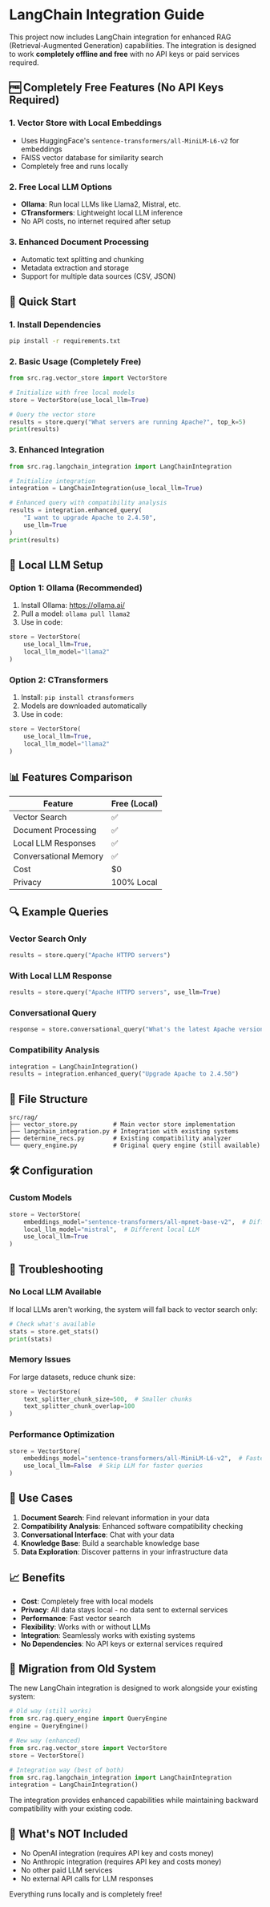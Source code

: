 # LangChain Integration Guide

This project now includes LangChain integration for enhanced RAG (Retrieval-Augmented Generation) capabilities. The integration is designed to work **completely offline and free** with no API keys or paid services required.

## 🆓 Completely Free Features (No API Keys Required)

### 1. Vector Store with Local Embeddings
- Uses HuggingFace's `sentence-transformers/all-MiniLM-L6-v2` for embeddings
- FAISS vector database for similarity search
- Completely free and runs locally

### 2. Free Local LLM Options
- **Ollama**: Run local LLMs like Llama2, Mistral, etc.
- **CTransformers**: Lightweight local LLM inference
- No API costs, no internet required after setup

### 3. Enhanced Document Processing
- Automatic text splitting and chunking
- Metadata extraction and storage
- Support for multiple data sources (CSV, JSON)

## 🚀 Quick Start

### 1. Install Dependencies
```bash
pip install -r requirements.txt
```

### 2. Basic Usage (Completely Free)
```python
from src.rag.vector_store import VectorStore

# Initialize with free local models
store = VectorStore(use_local_llm=True)

# Query the vector store
results = store.query("What servers are running Apache?", top_k=5)
print(results)
```

### 3. Enhanced Integration
```python
from src.rag.langchain_integration import LangChainIntegration

# Initialize integration
integration = LangChainIntegration(use_local_llm=True)

# Enhanced query with compatibility analysis
results = integration.enhanced_query(
    "I want to upgrade Apache to 2.4.50", 
    use_llm=True
)
print(results)
```

## 🔧 Local LLM Setup

### Option 1: Ollama (Recommended)
1. Install Ollama: https://ollama.ai/
2. Pull a model: `ollama pull llama2`
3. Use in code:
```python
store = VectorStore(
    use_local_llm=True,
    local_llm_model="llama2"
)
```

### Option 2: CTransformers
1. Install: `pip install ctransformers`
2. Models are downloaded automatically
3. Use in code:
```python
store = VectorStore(
    use_local_llm=True,
    local_llm_model="llama2"
)
```

## 📊 Features Comparison

| Feature | Free (Local) |
|---------|-------------|
| Vector Search | ✅ |
| Document Processing | ✅ |
| Local LLM Responses | ✅ |
| Conversational Memory | ✅ |
| Cost | $0 |
| Privacy | 100% Local |

## 🔍 Example Queries

### Vector Search Only
```python
results = store.query("Apache HTTPD servers")
```

### With Local LLM Response
```python
results = store.query("Apache HTTPD servers", use_llm=True)
```

### Conversational Query
```python
response = store.conversational_query("What's the latest Apache version?")
```

### Compatibility Analysis
```python
integration = LangChainIntegration()
results = integration.enhanced_query("Upgrade Apache to 2.4.50")
```

## 📁 File Structure

```
src/rag/
├── vector_store.py          # Main vector store implementation
├── langchain_integration.py # Integration with existing systems
├── determine_recs.py        # Existing compatibility analyzer
└── query_engine.py          # Original query engine (still available)
```

## 🛠️ Configuration

### Custom Models
```python
store = VectorStore(
    embeddings_model="sentence-transformers/all-mpnet-base-v2",  # Different embeddings
    local_llm_model="mistral",  # Different local LLM
    use_local_llm=True
)
```

## 🔧 Troubleshooting

### No Local LLM Available
If local LLMs aren't working, the system will fall back to vector search only:
```python
# Check what's available
stats = store.get_stats()
print(stats)
```

### Memory Issues
For large datasets, reduce chunk size:
```python
store = VectorStore(
    text_splitter_chunk_size=500,  # Smaller chunks
    text_splitter_chunk_overlap=100
)
```

### Performance Optimization
```python
store = VectorStore(
    embeddings_model="sentence-transformers/all-MiniLM-L6-v2",  # Faster model
    use_local_llm=False  # Skip LLM for faster queries
)
```

## 🎯 Use Cases

1. **Document Search**: Find relevant information in your data
2. **Compatibility Analysis**: Enhanced software compatibility checking
3. **Conversational Interface**: Chat with your data
4. **Knowledge Base**: Build a searchable knowledge base
5. **Data Exploration**: Discover patterns in your infrastructure data

## 📈 Benefits

- **Cost**: Completely free with local models
- **Privacy**: All data stays local - no data sent to external services
- **Performance**: Fast vector search
- **Flexibility**: Works with or without LLMs
- **Integration**: Seamlessly works with existing systems
- **No Dependencies**: No API keys or external services required

## 🔄 Migration from Old System

The new LangChain integration is designed to work alongside your existing system:

```python
# Old way (still works)
from src.rag.query_engine import QueryEngine
engine = QueryEngine()

# New way (enhanced)
from src.rag.vector_store import VectorStore
store = VectorStore()

# Integration way (best of both)
from src.rag.langchain_integration import LangChainIntegration
integration = LangChainIntegration()
```

The integration provides enhanced capabilities while maintaining backward compatibility with your existing code.

## 🚫 What's NOT Included

- No OpenAI integration (requires API key and costs money)
- No Anthropic integration (requires API key and costs money)
- No other paid LLM services
- No external API calls for LLM responses

Everything runs locally and is completely free! 